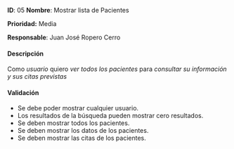 **ID**: 05
**Nombre**: Mostrar lista de Pacientes

**Prioridad:** Media

**Responsable**: Juan José Ropero Cerro

#### Descripción

Como *usuario* quiero *ver todos los pacientes* para *consultar su información y sus citas previstas*

#### Validación

* Se debe poder mostrar cualquier usuario.
* Los resultados de la búsqueda pueden mostrar cero resultados.
* Se deben mostrar todos los pacientes.
* Se deben mostrar los datos de los pacientes.
* Se deben mostrar las citas de los pacientes.
